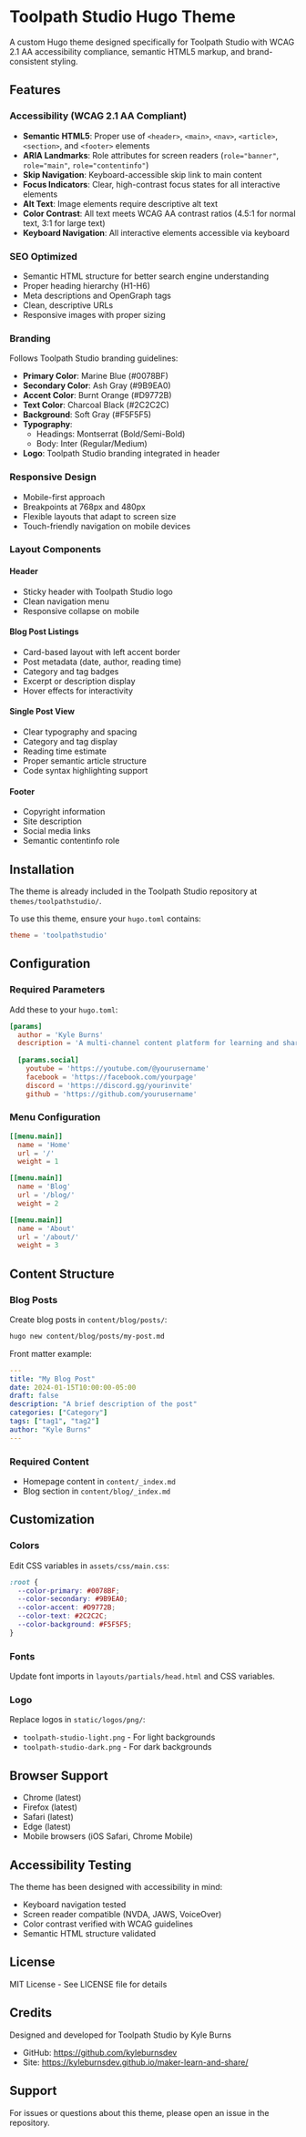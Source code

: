 # Toolpath Studio Hugo Theme

A custom Hugo theme designed specifically for Toolpath Studio with WCAG 2.1 AA accessibility compliance, semantic HTML5 markup, and brand-consistent styling.

## Features

### Accessibility (WCAG 2.1 AA Compliant)
- **Semantic HTML5**: Proper use of `<header>`, `<main>`, `<nav>`, `<article>`, `<section>`, and `<footer>` elements
- **ARIA Landmarks**: Role attributes for screen readers (`role="banner"`, `role="main"`, `role="contentinfo"`)
- **Skip Navigation**: Keyboard-accessible skip link to main content
- **Focus Indicators**: Clear, high-contrast focus states for all interactive elements
- **Alt Text**: Image elements require descriptive alt text
- **Color Contrast**: All text meets WCAG AA contrast ratios (4.5:1 for normal text, 3:1 for large text)
- **Keyboard Navigation**: All interactive elements accessible via keyboard

### SEO Optimized
- Semantic HTML structure for better search engine understanding
- Proper heading hierarchy (H1-H6)
- Meta descriptions and OpenGraph tags
- Clean, descriptive URLs
- Responsive images with proper sizing

### Branding
Follows Toolpath Studio branding guidelines:
- **Primary Color**: Marine Blue (#0078BF)
- **Secondary Color**: Ash Gray (#9B9EA0)
- **Accent Color**: Burnt Orange (#D9772B)
- **Text Color**: Charcoal Black (#2C2C2C)
- **Background**: Soft Gray (#F5F5F5)
- **Typography**: 
  - Headings: Montserrat (Bold/Semi-Bold)
  - Body: Inter (Regular/Medium)
- **Logo**: Toolpath Studio branding integrated in header

### Responsive Design
- Mobile-first approach
- Breakpoints at 768px and 480px
- Flexible layouts that adapt to screen size
- Touch-friendly navigation on mobile devices

### Layout Components

#### Header
- Sticky header with Toolpath Studio logo
- Clean navigation menu
- Responsive collapse on mobile

#### Blog Post Listings
- Card-based layout with left accent border
- Post metadata (date, author, reading time)
- Category and tag badges
- Excerpt or description display
- Hover effects for interactivity

#### Single Post View
- Clear typography and spacing
- Category and tag display
- Reading time estimate
- Proper semantic article structure
- Code syntax highlighting support

#### Footer
- Copyright information
- Site description
- Social media links
- Semantic contentinfo role

## Installation

The theme is already included in the Toolpath Studio repository at `themes/toolpathstudio/`.

To use this theme, ensure your `hugo.toml` contains:

```toml
theme = 'toolpathstudio'
```

## Configuration

### Required Parameters

Add these to your `hugo.toml`:

```toml
[params]
  author = 'Kyle Burns'
  description = 'A multi-channel content platform for learning and sharing knowledge'
  
  [params.social]
    youtube = 'https://youtube.com/@yourusername'
    facebook = 'https://facebook.com/yourpage'
    discord = 'https://discord.gg/yourinvite'
    github = 'https://github.com/yourusername'
```

### Menu Configuration

```toml
[[menu.main]]
  name = 'Home'
  url = '/'
  weight = 1

[[menu.main]]
  name = 'Blog'
  url = '/blog/'
  weight = 2

[[menu.main]]
  name = 'About'
  url = '/about/'
  weight = 3
```

## Content Structure

### Blog Posts

Create blog posts in `content/blog/posts/`:

```bash
hugo new content/blog/posts/my-post.md
```

Front matter example:

```yaml
---
title: "My Blog Post"
date: 2024-01-15T10:00:00-05:00
draft: false
description: "A brief description of the post"
categories: ["Category"]
tags: ["tag1", "tag2"]
author: "Kyle Burns"
---
```

### Required Content

- Homepage content in `content/_index.md`
- Blog section in `content/blog/_index.md`

## Customization

### Colors

Edit CSS variables in `assets/css/main.css`:

```css
:root {
  --color-primary: #0078BF;
  --color-secondary: #9B9EA0;
  --color-accent: #D9772B;
  --color-text: #2C2C2C;
  --color-background: #F5F5F5;
}
```

### Fonts

Update font imports in `layouts/partials/head.html` and CSS variables.

### Logo

Replace logos in `static/logos/png/`:
- `toolpath-studio-light.png` - For light backgrounds
- `toolpath-studio-dark.png` - For dark backgrounds

## Browser Support

- Chrome (latest)
- Firefox (latest)
- Safari (latest)
- Edge (latest)
- Mobile browsers (iOS Safari, Chrome Mobile)

## Accessibility Testing

The theme has been designed with accessibility in mind:

- Keyboard navigation tested
- Screen reader compatible (NVDA, JAWS, VoiceOver)
- Color contrast verified with WCAG guidelines
- Semantic HTML structure validated

## License

MIT License - See LICENSE file for details

## Credits

Designed and developed for Toolpath Studio by Kyle Burns
- GitHub: https://github.com/kyleburnsdev
- Site: https://kyleburnsdev.github.io/maker-learn-and-share/

## Support

For issues or questions about this theme, please open an issue in the repository.

